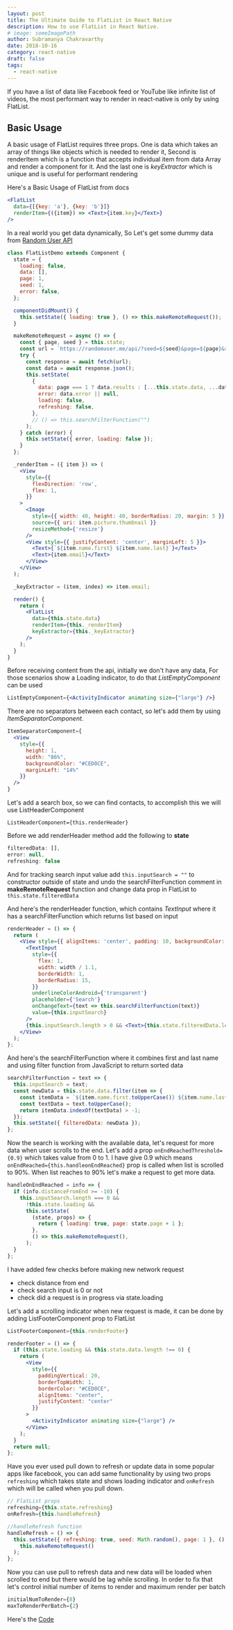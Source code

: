 ```yaml
---
layout: post
title: The Ultimate Guide to FlatList in React Native
description: How to use FlatList in React Native.
# image: someImagePath
author: Subramanya Chakravarthy
date: 2018-10-16
category: react-native
draft: false
tags:
  - react-native
---
```


If you have a list of data like Facebook feed or YouTube like infinite list of videos, the most performant way to render in react-native is only by using FlatList.

## Basic Usage

A basic usage of FlatList requires three props. One is data which takes an array of things like objects which is needed to render it, Second is renderItem which is a function that accepts individual item from data Array and render a component for it. And the last one is _keyExtractor_ which is unique and is useful for performant rendering

Here's a Basic Usage of FlatList from docs

<!-- prettier-ignore-start -->
```jsx
<FlatList
  data={[{key: 'a'}, {key: 'b'}]}
  renderItem={({item}) => <Text>{item.key}</Text>}
/>
```
<!-- prettier-ignore-end -->

In a real world you get data dynamically, So Let's get some dummy data from [Random User API](https://randomuser.me)

```jsx
class FlatListDemo extends Component {
  state = {
    loading: false,
    data: [],
    page: 1,
    seed: 1,
    error: false,
  };

  componentDidMount() {
    this.setState({ loading: true }, () => this.makeRemoteRequest());
  }

  makeRemoteRequest = async () => {
    const { page, seed } = this.state;
    const url = `https://randomuser.me/api/?seed=${seed}&page=${page}&results=20`;
    try {
      const response = await fetch(url);
      const data = await response.json();
      this.setState(
        {
          data: page === 1 ? data.results : [...this.state.data, ...data.results],
          error: data.error || null,
          loading: false,
          refreshing: false,
        },
        // () => this.searchFilterFunction("")
      );
    } catch (error) {
      this.setState({ error, loading: false });
    }
  };

  _renderItem = ({ item }) => (
    <View
      style={{
        flexDirection: 'row',
        flex: 1,
      }}
    >
      <Image
        style={{ width: 40, height: 40, borderRadius: 20, margin: 5 }}
        source={{ uri: item.picture.thumbnail }}
        resizeMethod={'resize'}
      />
      <View style={{ justifyContent: 'center', marginLeft: 5 }}>
        <Text>{`${item.name.first} ${item.name.last}`}</Text>
        <Text>{item.email}</Text>
      </View>
    </View>
  );

  _keyExtractor = (item, index) => item.email;

  render() {
    return (
      <FlatList
        data={this.state.data}
        renderItem={this._renderItem}
        keyExtractor={this._keyExtractor}
      />
    );
  }
}
```

Before receiving content from the api, initially we don't have any data, For those scenarios show a Loading indicator, to do that _ListEmptyComponent_ can be used

```jsx
ListEmptyComponent={<ActivityIndicator animating size={"large"} />}
```

There are no separators between each contact, so let's add them by using _ItemSeparatorComponent_.

```jsx
ItemSeparatorComponent={
  <View
    style={{
      height: 1,
      width: "86%",
      backgroundColor: "#CED0CE",
      marginLeft: "14%"
    }}
  />
}
```

Let's add a search box, so we can find contacts, to accomplish this we will use ListHeaderComponent

`ListHeaderComponent={this.renderHeader}`

Before we add renderHeader method add the following to **state**

```jsx
filteredData: [],
error: null,
refreshing: false
```

And for tracking search input value add `this.inputSearch = ""` to constructor outside of state and undo the searchFilterFunction comment in **makeRemoteRequest** function and change data prop in FlatList to `this.state.filteredData`

And here's the renderHeader function, which contains _TextInput_ where it has a searchFilterFunction which returns list based on input

```jsx
renderHeader = () => {
  return (
    <View style={{ alignItems: 'center', padding: 10, backgroundColor: '#fff' }}>
      <TextInput
        style={{
          flex: 1,
          width: width / 1.1,
          borderWidth: 1,
          borderRadius: 15,
        }}
        underlineColorAndroid={'transparent'}
        placeholder={'Search'}
        onChangeText={text => this.searchFilterFunction(text)}
        value={this.inputSearch}
      />
      {this.inputSearch.length > 0 && <Text>{this.state.filteredData.length} items found</Text>}
    </View>
  );
};
```

And here's the searchFilterFunction where it combines first and last name and using filter function from JavaScript to return sorted data

```jsx
searchFilterFunction = text => {
  this.inputSearch = text;
  const newData = this.state.data.filter(item => {
    const itemData = `${item.name.first.toUpperCase()} ${item.name.last.toUpperCase()}`;
    const textData = text.toUpperCase();
    return itemData.indexOf(textData) > -1;
  });
  this.setState({ filteredData: newData });
};
```

Now the search is working with the available data, let's request for more data when user scrolls to the end. Let's add a prop `onEndReachedThreshold={0.9}` which takes value from 0 to 1. I have give 0.9 which means `onEndReached={this.handleonEndReached}` prop is called when list is scrolled to 90%. When list reaches to 90% let's make a request to get more data.

```jsx
handleOnEndReached = info => {
  if (info.distanceFromEnd >= -10) {
    this.inputSearch.length === 0 &&
      !this.state.loading &&
      this.setState(
        (state, props) => {
          return { loading: true, page: state.page + 1 };
        },
        () => this.makeRemoteRequest(),
      );
  }
};
```

I have added few checks before making new network request

- check distance from end
- check search input is 0 or not
- check did a request is in progress via state.loading

Let's add a scrolling indicator when new request is made, it can be done by adding ListFooterComponent prop to FlatList

```jsx
ListFooterComponent={this.renderFooter}

renderFooter = () => {
  if (this.state.loading && this.state.data.length !== 0) {
    return (
      <View
        style={{
          paddingVertical: 20,
          borderTopWidth: 1,
          borderColor: "#CED0CE",
          alignItems: "center",
          justifyContent: "center"
        }}
      >
        <ActivityIndicator animating size={"large"} />
      </View>
    );
  }
  return null;
};
```

Have you ever used pull down to refresh or update data in some popular apps like facebook, you can add same functionality by using two props `refreshing` which takes state and shows loading indicator and `onRefresh` which will be called when you pull down.

```jsx
// FlatList props
refreshing={this.state.refreshing}
onRefresh={this.handleRefresh}

//handleRefresh function
handleRefresh = () => {
  this.setState({ refreshing: true, seed: Math.random(), page: 1 }, () =>
    this.makeRemoteRequest()
  );
};
```

Now you can use pull to refresh data and new data will be loaded when scrolled to end but there would be lag while scrolling. In order to fix that let's control initial number of items to render and maximum render per batch

```jsx
initialNumToRender={8}
maxToRenderPerBatch={2}
```

Here's the [Code](https://snack.expo.io/@chakrihacker/flatlist-demo)
